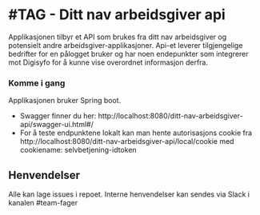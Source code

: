 #TAG - Ditt nav arbeidsgiver api
===========================

Applikasjonen tilbyr et API som brukes fra ditt nav arbeidsgiver og potensielt andre arbeidsgiver-applikasjoner. Api-et leverer tilgjengelige bedrifter for en pålogget bruker og har noen endepunkter som integrerer mot Digisyfo for å kunne vise overordnet informasjon derfra.


### Komme i gang

Applikasjonen bruker Spring boot. 

* Swagger finner du her: http://localhost:8080/ditt-nav-arbeidsgiver-api/swagger-ui.html#/
* For å teste endpunktene lokalt kan man hente autorisasjons cookie fra http://localhost:8080/ditt-nav-arbeidsgiver-api/local/cookie
med cookiename: selvbetjening-idtoken

## Henvendelser
Alle kan lage issues i repoet.
Interne henvendelser kan sendes via Slack i kanalen #team-fager
